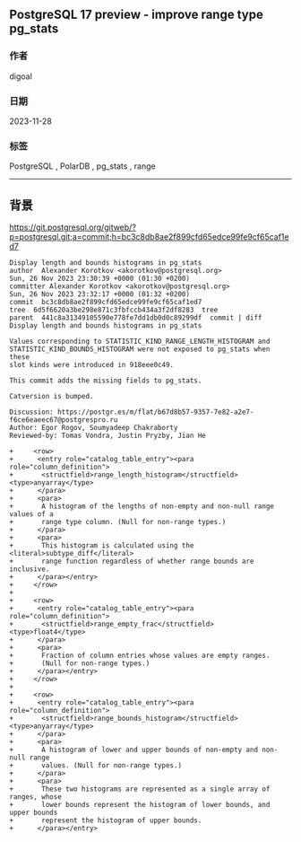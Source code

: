 ## PostgreSQL 17 preview - improve range type pg_stats    
                      
### 作者                      
digoal                      
                      
### 日期                      
2023-11-28      
                      
### 标签                      
PostgreSQL , PolarDB , pg_stats , range     
                      
----                      
                      
## 背景    
https://git.postgresql.org/gitweb/?p=postgresql.git;a=commit;h=bc3c8db8ae2f899cfd65edce99fe9cf65caf1ed7

```
Display length and bounds histograms in pg_stats
author  Alexander Korotkov <akorotkov@postgresql.org> 
Sun, 26 Nov 2023 23:30:39 +0000 (01:30 +0200)
committer Alexander Korotkov <akorotkov@postgresql.org> 
Sun, 26 Nov 2023 23:32:17 +0000 (01:32 +0200)
commit  bc3c8db8ae2f899cfd65edce99fe9cf65caf1ed7
tree  6d5f6620a3be298e871c3fbfccb434a3f2df8283  tree
parent  441c8a31349105590e778fe7dd1db0d0c89299df  commit | diff
Display length and bounds histograms in pg_stats

Values corresponding to STATISTIC_KIND_RANGE_LENGTH_HISTOGRAM and
STATISTIC_KIND_BOUNDS_HISTOGRAM were not exposed to pg_stats when these
slot kinds were introduced in 918eee0c49.

This commit adds the missing fields to pg_stats.

Catversion is bumped.

Discussion: https://postgr.es/m/flat/b67d8b57-9357-7e82-a2e7-f6ce6eaeec67@postgrespro.ru
Author: Egor Rogov, Soumyadeep Chakraborty
Reviewed-by: Tomas Vondra, Justin Pryzby, Jian He
```


```
+     <row>
+      <entry role="catalog_table_entry"><para role="column_definition">
+       <structfield>range_length_histogram</structfield> <type>anyarray</type>
+      </para>
+      <para>
+       A histogram of the lengths of non-empty and non-null range values of a
+       range type column. (Null for non-range types.)
+      </para>
+      <para>
+       This histogram is calculated using the <literal>subtype_diff</literal>
+       range function regardless of whether range bounds are inclusive.
+      </para></entry>
+     </row>
+
+     <row>
+      <entry role="catalog_table_entry"><para role="column_definition">
+       <structfield>range_empty_frac</structfield> <type>float4</type>
+      </para>
+      <para>
+       Fraction of column entries whose values are empty ranges.
+       (Null for non-range types.)
+      </para></entry>
+     </row>
+
+     <row>
+      <entry role="catalog_table_entry"><para role="column_definition">
+       <structfield>range_bounds_histogram</structfield> <type>anyarray</type>
+      </para>
+      <para>
+       A histogram of lower and upper bounds of non-empty and non-null range
+       values. (Null for non-range types.)
+      </para>
+      <para>
+       These two histograms are represented as a single array of ranges, whose
+       lower bounds represent the histogram of lower bounds, and upper bounds
+       represent the histogram of upper bounds.
+      </para></entry>
```
  
  
